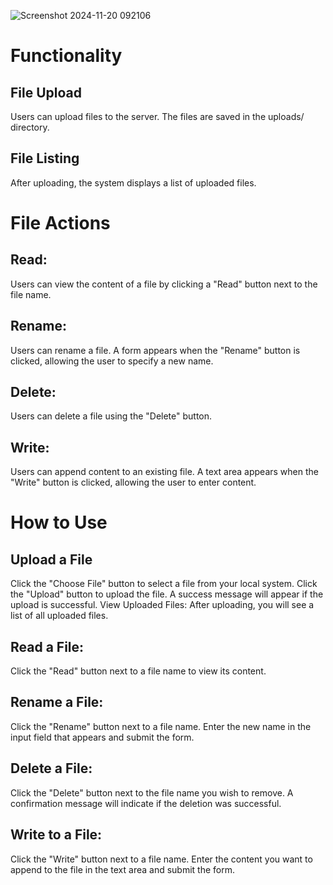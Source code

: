 ![Screenshot 2024-11-20 092106](https://github.com/user-attachments/assets/09a9648b-b4cf-42da-aaf4-05545fcb0483)
# **Functionality**
## File Upload
Users can upload files to the server. The files are saved in the uploads/ directory.
## File Listing
After uploading, the system displays a list of uploaded files.
# **File Actions**
## Read:
Users can view the content of a file by clicking a "Read" button next to the file name.
## Rename:
Users can rename a file. A form appears when the "Rename" button is clicked, allowing the user to specify a new name.
## Delete: 
Users can delete a file using the "Delete" button.
## Write: 
Users can append content to an existing file. A text area appears when the "Write" button is clicked, allowing the user to enter content.


# **How to Use**
## Upload a File
Click the "Choose File" button to select a file from your local system.
Click the "Upload" button to upload the file.
A success message will appear if the upload is successful.
View Uploaded Files:
After uploading, you will see a list of all uploaded files.
## Read a File:
Click the "Read" button next to a file name to view its content.
## Rename a File:
Click the "Rename" button next to a file name.
Enter the new name in the input field that appears and submit the form.
## Delete a File:
Click the "Delete" button next to the file name you wish to remove.
A confirmation message will indicate if the deletion was successful.
## Write to a File:
Click the "Write" button next to a file name.
Enter the content you want to append to the file in the text area and submit the form.
